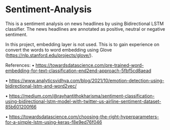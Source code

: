 # Sentiment-Analysis
This is a sentiment analysis on news headlines by using Bidirectional LSTM classifier.
The news headlines are annotated as positive, neutral or negative sentiment.

In this project, embedding layer is not used. This is to gain experience on convert the words to word embedding using Glove (https://nlp.stanford.edu/projects/glove/).

References:
• https://towardsdatascience.com/pre-trained-word-embedding-for-text-classification-end2end-approach-5fbf5cd8aead

• https://www.analyticsvidhya.com/blog/2021/10/emotion-detection-using-bidirectional-lstm-and-word2vec/

• https://medium.com/@rayhantithokharisma/sentiment-classification-using-bidirectional-lstm-model-with-twitter-us-airline-sentiment-dataset-85b601200f66

• https://towardsdatascience.com/choosing-the-right-hyperparameters-for-a-simple-lstm-using-keras-f8e9ed76f046
